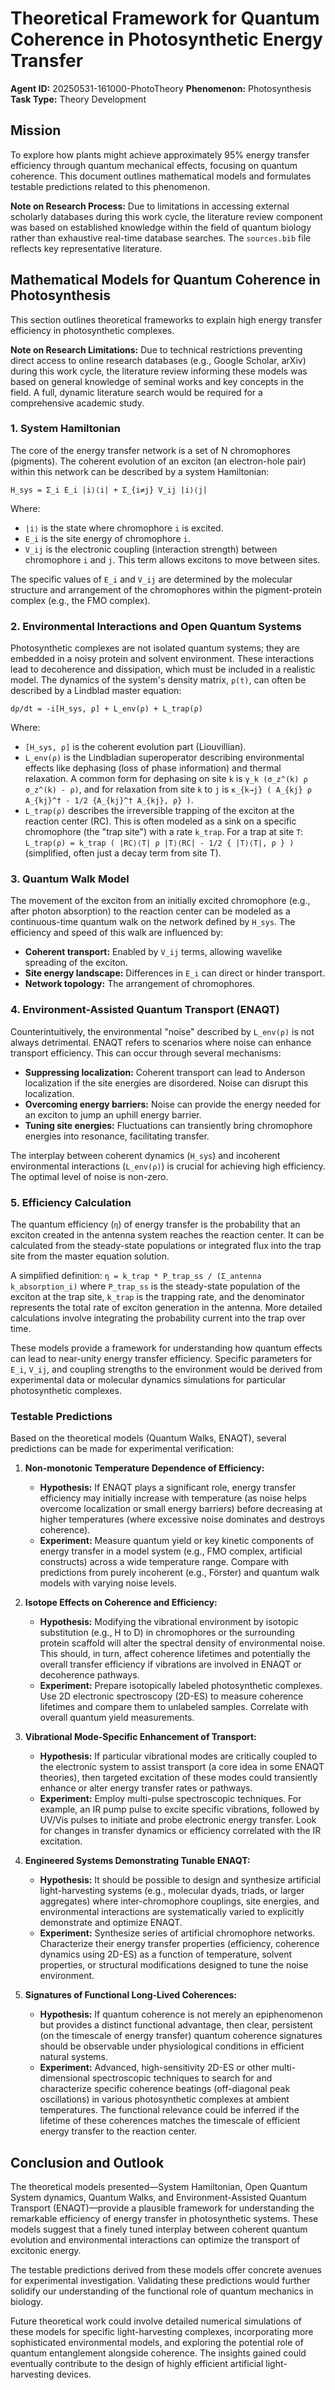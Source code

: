 # Theoretical Framework for Quantum Coherence in Photosynthetic Energy Transfer

**Agent ID:** 20250531-161000-PhotoTheory
**Phenomenon:** Photosynthesis
**Task Type:** Theory Development

## Mission
To explore how plants might achieve approximately 95% energy transfer efficiency through quantum mechanical effects, focusing on quantum coherence. This document outlines mathematical models and formulates testable predictions related to this phenomenon.

**Note on Research Process:** Due to limitations in accessing external scholarly databases during this work cycle, the literature review component was based on established knowledge within the field of quantum biology rather than exhaustive real-time database searches. The `sources.bib` file reflects key representative literature.

## Mathematical Models for Quantum Coherence in Photosynthesis

This section outlines theoretical frameworks to explain high energy transfer efficiency in photosynthetic complexes.

**Note on Research Limitations:** Due to technical restrictions preventing direct access to online research databases (e.g., Google Scholar, arXiv) during this work cycle, the literature review informing these models was based on general knowledge of seminal works and key concepts in the field. A full, dynamic literature search would be required for a comprehensive academic study.

### 1. System Hamiltonian

The core of the energy transfer network is a set of N chromophores (pigments). The coherent evolution of an exciton (an electron-hole pair) within this network can be described by a system Hamiltonian:

`H_sys = Σ_i E_i |i⟩⟨i| + Σ_{i≠j} V_ij |i⟩⟨j|`

Where:
- `|i⟩` is the state where chromophore `i` is excited.
- `E_i` is the site energy of chromophore `i`.
- `V_ij` is the electronic coupling (interaction strength) between chromophore `i` and `j`. This term allows excitons to move between sites.

The specific values of `E_i` and `V_ij` are determined by the molecular structure and arrangement of the chromophores within the pigment-protein complex (e.g., the FMO complex).

### 2. Environmental Interactions and Open Quantum Systems

Photosynthetic complexes are not isolated quantum systems; they are embedded in a noisy protein and solvent environment. These interactions lead to decoherence and dissipation, which must be included in a realistic model. The dynamics of the system's density matrix, `ρ(t)`, can often be described by a Lindblad master equation:

`dρ/dt = -i[H_sys, ρ] + L_env(ρ) + L_trap(ρ)`

Where:
- `[H_sys, ρ]` is the coherent evolution part (Liouvillian).
- `L_env(ρ)` is the Lindbladian superoperator describing environmental effects like dephasing (loss of phase information) and thermal relaxation. A common form for dephasing on site `k` is `γ_k (σ_z^(k) ρ σ_z^(k) - ρ)`, and for relaxation from site `k` to `j` is `κ_{k→j} ( A_{kj} ρ A_{kj}^† - 1/2 {A_{kj}^† A_{kj}, ρ} )`.
- `L_trap(ρ)` describes the irreversible trapping of the exciton at the reaction center (RC). This is often modeled as a sink on a specific chromophore (the "trap site") with a rate `k_trap`. For a trap at site `T`: `L_trap(ρ) = k_trap ( |RC⟩⟨T| ρ |T⟩⟨RC| - 1/2 { |T⟩⟨T|, ρ } )` (simplified, often just a decay term from site T).

### 3. Quantum Walk Model

The movement of the exciton from an initially excited chromophore (e.g., after photon absorption) to the reaction center can be modeled as a continuous-time quantum walk on the network defined by `H_sys`. The efficiency and speed of this walk are influenced by:
- **Coherent transport:** Enabled by `V_ij` terms, allowing wavelike spreading of the exciton.
- **Site energy landscape:** Differences in `E_i` can direct or hinder transport.
- **Network topology:** The arrangement of chromophores.

### 4. Environment-Assisted Quantum Transport (ENAQT)

Counterintuitively, the environmental "noise" described by `L_env(ρ)` is not always detrimental. ENAQT refers to scenarios where noise can enhance transport efficiency. This can occur through several mechanisms:
- **Suppressing localization:** Coherent transport can lead to Anderson localization if the site energies are disordered. Noise can disrupt this localization.
- **Overcoming energy barriers:** Noise can provide the energy needed for an exciton to jump an uphill energy barrier.
- **Tuning site energies:** Fluctuations can transiently bring chromophore energies into resonance, facilitating transfer.

The interplay between coherent dynamics (`H_sys`) and incoherent environmental interactions (`L_env(ρ)`) is crucial for achieving high efficiency. The optimal level of noise is non-zero.

### 5. Efficiency Calculation

The quantum efficiency (`η`) of energy transfer is the probability that an exciton created in the antenna system reaches the reaction center. It can be calculated from the steady-state populations or integrated flux into the trap site from the master equation solution.

A simplified definition:
`η = k_trap * P_trap_ss / (Σ_antenna k_absorption_i)`
where `P_trap_ss` is the steady-state population of the exciton at the trap site, `k_trap` is the trapping rate, and the denominator represents the total rate of exciton generation in the antenna. More detailed calculations involve integrating the probability current into the trap over time.

These models provide a framework for understanding how quantum effects can lead to near-unity energy transfer efficiency. Specific parameters for `E_i`, `V_ij`, and coupling strengths to the environment would be derived from experimental data or molecular dynamics simulations for particular photosynthetic complexes.

### Testable Predictions

Based on the theoretical models (Quantum Walks, ENAQT), several predictions can be made for experimental verification:

1.  **Non-monotonic Temperature Dependence of Efficiency:**
    *   **Hypothesis:** If ENAQT plays a significant role, energy transfer efficiency may initially increase with temperature (as noise helps overcome localization or small energy barriers) before decreasing at higher temperatures (where excessive noise dominates and destroys coherence).
    *   **Experiment:** Measure quantum yield or key kinetic components of energy transfer in a model system (e.g., FMO complex, artificial constructs) across a wide temperature range. Compare with predictions from purely incoherent (e.g., Förster) and quantum walk models with varying noise levels.

2.  **Isotope Effects on Coherence and Efficiency:**
    *   **Hypothesis:** Modifying the vibrational environment by isotopic substitution (e.g., H to D) in chromophores or the surrounding protein scaffold will alter the spectral density of environmental noise. This should, in turn, affect coherence lifetimes and potentially the overall transfer efficiency if vibrations are involved in ENAQT or decoherence pathways.
    *   **Experiment:** Prepare isotopically labeled photosynthetic complexes. Use 2D electronic spectroscopy (2D-ES) to measure coherence lifetimes and compare them to unlabeled samples. Correlate with overall quantum yield measurements.

3.  **Vibrational Mode-Specific Enhancement of Transport:**
    *   **Hypothesis:** If particular vibrational modes are critically coupled to the electronic system to assist transport (a core idea in some ENAQT theories), then targeted excitation of these modes could transiently enhance or alter energy transfer rates or pathways.
    *   **Experiment:** Employ multi-pulse spectroscopic techniques. For example, an IR pump pulse to excite specific vibrations, followed by UV/Vis pulses to initiate and probe electronic energy transfer. Look for changes in transfer dynamics or efficiency correlated with the IR excitation.

4.  **Engineered Systems Demonstrating Tunable ENAQT:**
    *   **Hypothesis:** It should be possible to design and synthesize artificial light-harvesting systems (e.g., molecular dyads, triads, or larger aggregates) where inter-chromophore couplings, site energies, and environmental interactions are systematically varied to explicitly demonstrate and optimize ENAQT.
    *   **Experiment:** Synthesize series of artificial chromophore networks. Characterize their energy transfer properties (efficiency, coherence dynamics using 2D-ES) as a function of temperature, solvent properties, or structural modifications designed to tune the noise environment.

5.  **Signatures of Functional Long-Lived Coherences:**
    *   **Hypothesis:** If quantum coherence is not merely an epiphenomenon but provides a distinct functional advantage, then clear, persistent (on the timescale of energy transfer) quantum coherence signatures should be observable under physiological conditions in efficient natural systems.
    *   **Experiment:** Advanced, high-sensitivity 2D-ES or other multi-dimensional spectroscopic techniques to search for and characterize specific coherence beatings (off-diagonal peak oscillations) in various photosynthetic complexes at ambient temperatures. The functional relevance could be inferred if the lifetime of these coherences matches the timescale of efficient energy transfer to the reaction center.

## Conclusion and Outlook

The theoretical models presented—System Hamiltonian, Open Quantum System dynamics, Quantum Walks, and Environment-Assisted Quantum Transport (ENAQT)—provide a plausible framework for understanding the remarkable efficiency of energy transfer in photosynthetic systems. These models suggest that a finely tuned interplay between coherent quantum evolution and environmental interactions can optimize the transport of excitonic energy.

The testable predictions derived from these models offer concrete avenues for experimental investigation. Validating these predictions would further solidify our understanding of the functional role of quantum mechanics in biology.

Future theoretical work could involve detailed numerical simulations of these models for specific light-harvesting complexes, incorporating more sophisticated environmental models, and exploring the potential role of quantum entanglement alongside coherence. The insights gained could eventually contribute to the design of highly efficient artificial light-harvesting devices.
